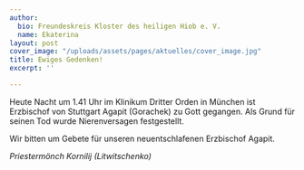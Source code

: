 ```yaml
---
author:
  bio: Freundeskreis Kloster des heiligen Hiob e. V.
  name: Ekaterina
layout: post
cover_image: "/uploads/assets/pages/aktuelles/cover_image.jpg"
title: Ewiges Gedenken!
excerpt: ''

---
```

Heute Nacht um 1.41 Uhr im Klinikum Dritter Orden in München ist Erzbischof von Stuttgart Agapit (Gorachek) zu Gott gegangen. Als Grund für seinen Tod wurde Nierenversagen festgestellt.

Wir bitten um Gebete für unseren neuentschlafenen Erzbischof Agapit.

_Priestermönch Kornilij (Litwitschenko)_